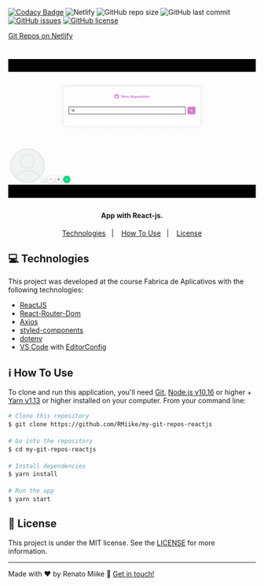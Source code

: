 <p align="center">

[![Codacy Badge](https://api.codacy.com/project/badge/Grade/e6c6945e848c4f7a8a8205785b59ebb8)](https://app.codacy.com/manual/RMiike/my-git-repos-reactjs?utm_source=github.com&utm_medium=referral&utm_content=RMiike/my-git-repos-reactjs&utm_campaign=Badge_Grade_Dashboard)
  ![Netlify](https://img.shields.io/netlify/a881119e-a2ad-4ebe-b395-882e856173bd)
  ![GitHub repo size](https://img.shields.io/github/repo-size/RMiike/my-git-repos-reactjs)
  ![GitHub last commit](https://img.shields.io/github/last-commit/RMiike/my-git-repos-reactjs)
  [![GitHub issues](https://img.shields.io/github/issues/RMiike/my-git-repos-reactjs)](https://github.com/RMiike/my-git-repos-reactjs/issues)
  [![GitHub license](https://img.shields.io/github/license/RMiike/my-git-repos-reactjs)](https://github.com/RMiike/my-git-repos-reactjs/blob/master/LICENSE)

</p>

[Git Repos on Netlify](https://gitreposreact.netlify.app/)
<h1 align="center">
    <img alt="React Git Repos" src="https://raw.githubusercontent.com/RMiike/my-git-repos-reactjs/master/src/assets/gitgif.gif" />
</h1>

<h4 align="center">
  App with React-js.
</h4>


<p align="center">
  <a href="#technologies-technologies">Technologies</a>&nbsp;&nbsp;&nbsp;|&nbsp;&nbsp;&nbsp;
  <a href="#information_source-how-to-use">How To Use</a>&nbsp;&nbsp;&nbsp;|&nbsp;&nbsp;&nbsp;
  <a href="#memo-license">License</a>
</p>



## :computer: Technologies

This project was developed at the course Fabrica de Aplicativos with the following technologies:

-  [ReactJS](https://reactjs.org/)
-  [React-Router-Dom](https://github.com/ReactTraining/react-router/tree/master/packages/react-router-dom)
-  [Axios](https://github.com/axios/axios)
-  [styled-components](https://www.styled-components.com/)
-  [dotenv](https://github.com/motdotla/dotenv)
-  [VS Code][vc] with [EditorConfig][vceditconfig]

## :information_source: How To Use

To clone and run this application, you'll need [Git](https://git-scm.com), [Node.js v10.16][nodejs] or higher + [Yarn v1.13][yarn] or higher installed on your computer. From your command line:

```bash
# Clone this repository
$ git clone https://github.com/RMiike/my-git-repos-reactjs

# Go into the repository
$ cd my-git-repos-reactjs

# Install dependencies
$ yarn install

# Run the app 
$ yarn start

```

## :memo: License
This project is under the MIT license. See the [LICENSE](https://github.com/RMiike/my-git-repos-reactjs/blob/master/LICENSE) for more information.

---

Made with ♥ by Renato Miike :wave: [Get in touch!](https://www.linkedin.com/in/renato-alves-583804176/)

[nodejs]: https://nodejs.org/
[yarn]: https://yarnpkg.com/
[vc]: https://code.visualstudio.com/
[vceditconfig]: https://marketplace.visualstudio.com/items?itemName=EditorConfig.EditorConfig
[vceslint]: https://marketplace.visualstudio.com/items?itemName=dbaeumer.vscode-eslint
